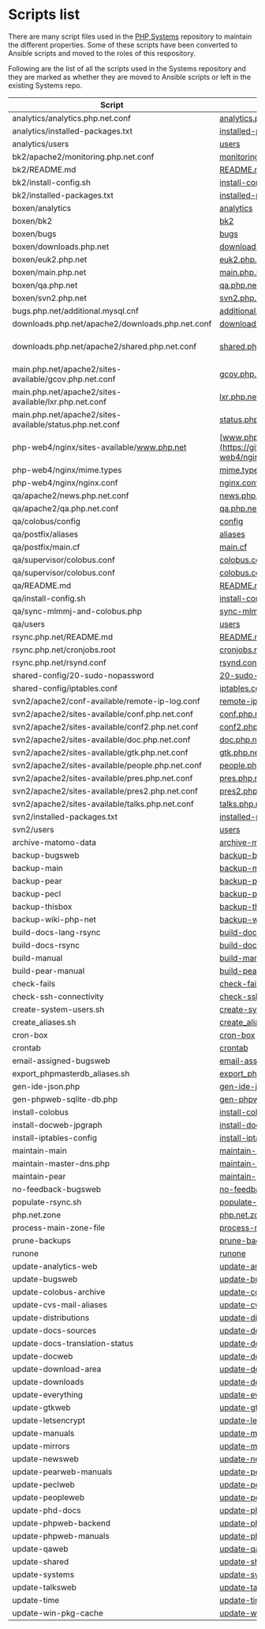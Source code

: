 # Scripts list

There are many script files used in the [PHP Systems](https://github.com/php/systems) repository to maintain the different properties. Some of these scripts have been converted to Ansible scripts and moved to the roles of this respository.

Following are the list of all the scripts used in the Systems repository and they are marked as whether they are moved to Ansible scripts or left in the existing Systems repo.

| Script | PHP Systems | Ansible project |
|--------|-------------| --------------- |
| analytics/analytics.php.net.conf    | [analytics.php.net.conf](https://github.com/php/systems/blob/master/analytics/analytics.php.net.conf)       | - |
| analytics/installed-packages.txt    | [installed-packages.txt](https://github.com/php/systems/blob/master/analytics/installed-packages.txt)       | - |
| analytics/users                     | [users](https://github.com/php/systems/blob/master/analytics/users)                                         | - |
| bk2/apache2/monitoring.php.net.conf | [monitoring.php.net.conf](https://github.com/php/systems/blob/master/bk2/apache2/monitoring.php.net.conf)   | - |
| bk2/README.md                       | [README.md](https://github.com/php/systems/blob/master/bk2/README.md)                                       | - |
| bk2/install-config.sh               | [install-config.sh](https://github.com/php/systems/blob/master/bk2/install-config.sh)                       | - |
| bk2/installed-packages.txt          | [installed-packages.txt](https://github.com/php/systems/blob/master/bk2/installed-packages.txt)             | - |
| boxen/analytics                     |[analytics](https://github.com/php/systems/blob/master/boxen/analytics)                                      | - |
| boxen/bk2                           | [bk2](https://github.com/php/systems/blob/master/boxen/bk2)                                                 | - |
| boxen/bugs                          | [bugs](https://github.com/php/systems/blob/master/boxen/bugs)                                               | - |
| boxen/downloads.php.net             | [downloads.php.net](https://github.com/php/systems/blob/master/boxen/downloads.php.net) | [roles/properties/downloads/tasks/deploy.yml#L15](https://github.com/neighbourhoodie/stf-php-ansible/blob/main/roles/properties/downloads/tasks/deploy.yml#L15) |
| boxen/euk2.php.net                  | [euk2.php.net](https://github.com/php/systems/blob/master/boxen/euk2.php.net) | - |
| boxen/main.php.net                  | [main.php.net](https://github.com/php/systems/blob/master/boxen/main.php.net) | [properties/main/tasks/deploy.yml#L36](https://github.com/neighbourhoodie/stf-php-ansible/blob/main/roles/properties/main/tasks/deploy.yml#L36) |
| boxen/qa.php.net                    | [qa.php.net](https://github.com/php/systems/blob/master/boxen/qa.php.net)                             | - |
| boxen/svn2.php.net                  | [svn2.php.net](https://github.com/php/systems/blob/master/boxen/svn2.php.net)                         | - |
| bugs.php.net/additional.mysql.cnf   | [additional.mysql.cnf](https://github.com/php/systems/blob/master/bugs.php.net/additional.mysql.cnf)  | - |
| downloads.php.net/apache2/downloads.php.net.conf | [downloads.php.net.conf](https://github.com/php/systems/blob/master/downloads.php.net/apache2/downloads.php.net.conf) | [roles/properties/downloads/templates/downloads.php.net.conf](https://github.com/neighbourhoodie/stf-php-ansible/blob/main/roles/properties/downloads/templates/downloads.php.net.conf) |
| downloads.php.net/apache2/shared.php.net.conf | [shared.php.net.conf](https://github.com/php/systems/blob/master/downloads.php.net/apache2/shared.php.net.conf) | roles/properties/shared/templates/shared.php.net.conf](https://github.com/neighbourhoodie/stf-php-ansible/blob/main/roles/properties/shared/templates/shared.php.net.conf) |
| main.php.net/apache2/sites-available/gcov.php.net.conf | [gcov.php.net.conf](https://github.com/php/systems/blob/master/main.php.net/apache2/sites-available/gcov.php.net.conf) | [roles/properties/gcov/templates/gcov.php.net.conf](https://github.com/neighbourhoodie/stf-php-ansible/blob/main/roles/properties/gcov/templates/gcov.php.net.conf) |
| main.php.net/apache2/sites-available/lxr.php.net.conf | [lxr.php.net.conf](https://github.com/php/systems/blob/master/main.php.net/apache2/sites-available/lxr.php.net.conf) | [roles/properties/lxr/templates/lxr.php.net.conf](https://github.com/neighbourhoodie/stf-php-ansible/blob/main/roles/properties/lxr/templates/lxr.php.net.conf) |
| main.php.net/apache2/sites-available/status.php.net.conf | [status.php.net.conf](https://github.com/php/systems/blob/master/main.php.net/apache2/sites-available/status.php.net.conf) | [roles/properties/status/templates/status.php.net.conf](https://github.com/neighbourhoodie/stf-php-ansible/blob/main/roles/properties/status/templates/status.php.net.conf) |
| php-web4/nginx/sites-available/www.php.net | [www.php.net](https://github.com/php/systems/blob/master/php-web4/nginx/sites-available/www.php.net) | - |
| php-web4/nginx/mime.types           | [mime.types](https://github.com/php/systems/blob/master/php-web4/nginx/mime.types)            | - |
| php-web4/nginx/nginx.conf           | [nginx.conf](https://github.com/php/systems/blob/master/php-web4/nginx/nginx.conf)            | - |
| qa/apache2/news.php.net.conf        | [news.php.net.conf](https://github.com/php/systems/blob/master/qa/apache2/news.php.net.conf)  | - |
| qa/apache2/qa.php.net.conf          | [qa.php.net.conf](https://github.com/php/systems/blob/master/qa/apache2/qa.php.net.conf)      | - |
| qa/colobus/config                   | [config](https://github.com/php/systems/blob/master/qa/colobus/config)                        | - |
| qa/postfix/aliases                  | [aliases](https://github.com/php/systems/blob/master/qa/postfix/aliases)                      | - |
| qa/postfix/main.cf                  | [main.cf](https://github.com/php/systems/blob/master/qa/postfix/main.cf)                      | - |
| qa/supervisor/colobus.conf          | [colobus.conf](https://github.com/php/systems/blob/master/qa/supervisor/colobus.conf)         | - |
| qa/supervisor/colobus.conf          | [colobus.conf](https://github.com/php/systems/blob/master/qa/supervisor/colobus.conf)         | - |
| qa/README.md                        | [README.md](https://github.com/php/systems/blob/master/qa/README.md)                          | - |
| qa/install-config.sh                | [install-config.sh](https://github.com/php/systems/blob/master/qa/install-config.sh)          | - |
| qa/sync-mlmmj-and-colobus.php       | [sync-mlmmj-and-colobus.php](https://github.com/php/systems/blob/master/qa/sync-mlmmj-and-colobus.php) | - |
| qa/users | [users](https://github.com/php/systems/blob/master/qa/users)                                                             | - |
| rsync.php.net/README.md             | [README.md](https://github.com/php/systems/blob/master/rsync.php.net/README.md)         | - |
| rsync.php.net/cronjobs.root         | [cronjobs.root](https://github.com/php/systems/blob/master/rsync.php.net/cronjobs.root) | [roles/properties/rsync/tasks/main.yml#L46-74](https://github.com/neighbourhoodie/stf-php-ansible/blob/main/roles/properties/rsync/tasks/main.yml#L46-74) |
| rsync.php.net/rsynd.conf            | [rsynd.conf](https://github.com/php/systems/blob/master/rsync.php.net/rsynd.conf)       | [roles/properties/rsync/templates/rsynd.conf](https://github.com/neighbourhoodie/stf-php-ansible/blob/main/roles/properties/rsync/templates/rsynd.conf) |
| shared-config/20-sudo-nopassword    | [20-sudo-nopassword](https://github.com/php/systems/blob/master/shared-config/20-sudo-nopassword) | [initialize.yml#L128](https://github.com/neighbourhoodie/stf-php-ansible/blob/main/initialize.yml#L128) |
| shared-config/iptables.conf         | [iptables.conf](https://github.com/php/systems/blob/master/shared-config/iptables.conf) | - |
| svn2/apache2/conf-available/remote-ip-log.conf    | [remote-ip-log.conf](https://github.com/php/systems/blob/master/svn2/apache2/conf-available/remote-ip-log.conf)   | - |
| svn2/apache2/sites-available/conf.php.net.conf    | [conf.php.net.conf](https://github.com/php/systems/blob/master/svn2/apache2/sites-available/conf.php.net.conf)    | - |
| svn2/apache2/sites-available/conf2.php.net.conf   | [conf2.php.net.conf](https://github.com/php/systems/blob/master/svn2/apache2/sites-available/conf2.php.net.conf)  | - |
| svn2/apache2/sites-available/doc.php.net.conf     | [doc.php.net.conf](https://github.com/php/systems/blob/master/svn2/apache2/sites-available/doc.php.net.conf)      | - |
| svn2/apache2/sites-available/gtk.php.net.conf     | [gtk.php.net.conf](https://github.com/php/systems/blob/master/svn2/apache2/sites-available/gtk.php.net.conf)      | - |
| svn2/apache2/sites-available/people.php.net.conf  | [people.php.net.conf](https://github.com/php/systems/blob/master/svn2/apache2/sites-available/people.php.net.conf) | - |
| svn2/apache2/sites-available/pres.php.net.conf    | [pres.php.net.conf](https://github.com/php/systems/blob/master/svn2/apache2/sites-available/pres.php.net.conf)    | - |
| svn2/apache2/sites-available/pres2.php.net.conf   | [pres2.php.net.conf](https://github.com/php/systems/blob/master/svn2/apache2/sites-available/pres2.php.net.conf)  | - |
| svn2/apache2/sites-available/talks.php.net.conf   | [talks.php.net.conf](https://github.com/php/systems/blob/master/svn2/apache2/sites-available/talks.php.net.conf)  | - |
| svn2/installed-packages.txt         | [installed-packages.txt](https://github.com/php/systems/blob/master/svn2/installed-packages.txt) | - |
| svn2/users                          | [users](https://github.com/php/systems/blob/master/svn2/users)                        | - |
| archive-matomo-data                 | [archive-matomo-data](https://github.com/php/systems/blob/master/archive-matomo-data) | - |
| backup-bugsweb                      | [backup-bugsweb](https://github.com/php/systems/blob/master/backup-bugsweb)           | - |
| backup-main                         | [backup-main](https://github.com/php/systems/blob/master/backup-main) | [properties/main/tasks/backup.yml](https://github.com/neighbourhoodie/stf-php-ansible/blob/main/roles/properties/main/tasks/backup.yml) |
| backup-pear                         | [backup-pear](https://github.com/php/systems/blob/master/backup-pear)                 | - |
| backup-pecl                         | [backup-pecl](https://github.com/php/systems/blob/master/backup-pecl)                 | - |
| backup-thisbox                      | [backup-thisbox](https://github.com/php/systems/blob/master/backup-thisbox)           | - |
| backup-wiki-php-net                 | [backup-wiki-php-net](https://github.com/php/systems/blob/master/backup-wiki-php-net) | [backup.yml](https://github.com/neighbourhoodie/stf-php-ansible/blob/main/roles/properties/wiki/tasks/backup.yml) |
| build-docs-lang-rsync               | [build-docs-lang-rsync](https://github.com/php/systems/blob/master/build-docs-lang-rsync) | - |
| build-docs-rsync                    | [build-docs-rsync](https://github.com/php/systems/blob/master/build-docs-rsync) | [roles/properties/rsync/templates/build-docs-rsync](https://github.com/neighbourhoodie/stf-php-ansible/blob/main/roles/properties/rsync/templates/build-docs-rsync) |
| build-manual                        | [build-manual](https://github.com/php/systems/blob/master/build-manual)                     | - |
| build-pear-manual                   | [build-pear-manual](https://github.com/php/systems/blob/master/build-pear-manual)           | - |
| check-fails                         | [check-fails](https://github.com/php/systems/blob/master/check-fails)                       | - |
| check-ssh-connectivity              | [check-ssh-connectivity](https://github.com/php/systems/blob/master/check-ssh-connectivity) | - |
| create-system-users.sh              | [create-system-users.sh](https://github.com/php/systems/blob/master/create-system-users.sh) | [addAdminUser.yml](https://github.com/neighbourhoodie/stf-php-ansible/blob/main/addAdminUser.yml) |
| create_aliases.sh                   | [create_aliases.sh](https://github.com/php/systems/blob/master/create_aliases.sh)           | - |
| cron-box                            | [cron-box](https://github.com/php/systems/blob/master/cron-box)                             | - |
| crontab                             | [crontab](https://github.com/php/systems/blob/master/cron-box-crontab)                      | - |
| email-assigned-bugsweb              | [email-assigned-bugsweb](https://github.com/php/systems/blob/master/email-assigned-bugsweb) | - |
| export_phpmasterdb_aliases.sh       | [export_phpmasterdb_aliases.sh](https://github.com/php/systems/blob/master/export_phpmasterdb_aliases.sh) | - |
| gen-ide-json.php                    | [gen-ide-json.php](https://github.com/php/systems/blob/master/gen-ide-json.php)             | - |
| gen-phpweb-sqlite-db.php            | [gen-phpweb-sqlite-db.php](https://github.com/php/systems/blob/master/gen-phpweb-sqlite-db.php) | - |
| install-colobus                     | [install-colobus](https://github.com/php/systems/blob/master/install-colobus)               | - |
| install-docweb-jpgraph              | [install-docweb-jpgraph](https://github.com/php/systems/blob/master/install-docweb-jpgraph) | - |
| install-iptables-config             | [install-iptables-config](https://github.com/php/systems/blob/master/install-iptables-config) | - |
| maintain-main                       | [maintain-main](https://github.com/php/systems/blob/master/maintain-main) | [roles/properties/main/templates/maintain-main](https://github.com/neighbourhoodie/stf-php-ansible/blob/main/roles/properties/main/templates/maintain-main) |
| maintain-master-dns.php             | [maintain-master-dns.php](https://github.com/php/systems/blob/master/maintain-master-dns.php) | [roles/properties/main/templates/maintain-master-dns.php](https://github.com/neighbourhoodie/stf-php-ansible/blob/main/roles/properties/main/templates/maintain-master-dns.php) |
| maintain-pear                       | [maintain-pear](https://github.com/php/systems/blob/master/maintain-pear)                   | - |
| no-feedback-bugsweb                 | [no-feedback-bugsweb](https://github.com/php/systems/blob/master/no-feedback-bugsweb)       | - |
| populate-rsync.sh                   | [populate-rsync.sh](https://github.com/php/systems/blob/master/populate-rsync.sh) | [roles/properties/rsync/templates/git-clone](https://github.com/neighbourhoodie/stf-php-ansible/blob/main/roles/properties/rsync/templates/git-clone) |
| php.net.zone                        | [php.net.zone](https://github.com/php/systems/blob/master/php.net.zone) | [roles/properties/main/templates/php.net.zone](https://github.com/neighbourhoodie/stf-php-ansible/blob/main/roles/properties/main/templates/php.net.zone) |
| process-main-zone-file              | [process-main-zone-file](https://github.com/php/systems/blob/master/process-main-zone-file) | [roles/properties/main/templates/process-main-zone-file](https://github.com/neighbourhoodie/stf-php-ansible/blob/main/roles/properties/main/templates/process-main-zone-file) |
| prune-backups                       | [prune-backups](https://github.com/php/systems/blob/master/prune-backups) | [roles/backup_property/tasks/main.yml#L52](https://github.com/neighbourhoodie/stf-php-ansible/blob/main/roles/backup_property/tasks/main.yml#L52) |
| runone                              | [runone](https://github.com/php/systems/blob/master/runone)                                   | - |
| update-analytics-web                | [update-analytics-web](https://github.com/php/systems/blob/master/update-analytics-web)       | - |
| update-bugsweb                      | [update-bugsweb](https://github.com/php/systems/blob/master/update-bugsweb)                   | - |
| update-colobus-archive              | [update-colobus-archive](https://github.com/php/systems/blob/master/update-colobus-archive)   | - |
| update-cvs-mail-aliases             | [update-cvs-mail-aliases](https://github.com/php/systems/blob/master/update-cvs-mail-aliases) | - |
| update-distributions                | [update-distributions](https://github.com/php/systems/blob/master/update-distributions)       | - |
| update-docs-sources                 | [update-docs-sources](https://github.com/php/systems/blob/master/update-docs-sources)         | - |
| update-docs-translation-status      | [update-docs-translation-status](https://github.com/php/systems/blob/master/update-docs-translation-status) | - |
| update-docweb                       | [update-docweb](https://github.com/php/systems/blob/master/update-docweb)                     | - |
| update-download-area                | [update-download-area](https://github.com/php/systems/blob/master/update-download-area)       | - |
| update-downloads                    | [update-downloads](https://github.com/php/systems/blob/master/update-downloads) | [roles/properties/downloads/templates/update-downloads](https://github.com/neighbourhoodie/stf-php-ansible/blob/main/roles/properties/downloads/templates/update-downloads) |
| update-everything                   | [update-everything](https://github.com/php/systems/blob/master/update-everything) | [roles/properties/rsync/templates/update-everything](https://github.com/neighbourhoodie/stf-php-ansible/blob/main/roles/properties/rsync/templates/update-everything) |
| update-gtkweb                       | [update-gtkweb](https://github.com/php/systems/blob/master/update-gtkweb)                     | - |
| update-letsencrypt                  | [update-letsencrypt](https://github.com/php/systems/blob/master/update-letsencrypt) | [roles/add_certbot/tasks/main.yml#L53](https://github.com/neighbourhoodie/stf-php-ansible/blob/main/roles/add_certbot/tasks/main.yml#L53) |
| update-manuals                      | [update-manuals](https://github.com/php/systems/blob/master/update-manuals)                 | - |
| update-mirrors                      | [update-mirrors](https://github.com/php/systems/blob/master/update-mirrors) | [roles/properties/rsync/templates/update-mirrors](https://github.com/neighbourhoodie/stf-php-ansible/blob/main/roles/properties/rsync/templates/update-mirrors) |
| update-newsweb                      | [update-newsweb](https://github.com/php/systems/blob/master/update-newsweb)                 | - |
| update-pearweb-manuals              | [update-pearweb-manuals](https://github.com/php/systems/blob/master/update-pearweb-manuals) | - |
| update-peclweb                      | [update-peclweb](https://github.com/php/systems/blob/master/update-peclweb)                 | - |
| update-peopleweb                    | [update-peopleweb](https://github.com/php/systems/blob/master/update-peopleweb)             | - |
| update-phd-docs                     | [update-phd-docs](https://github.com/php/systems/blob/master/update-phd-docs)               | - |
| update-phpweb-backend               | [update-phpweb-backend](https://github.com/php/systems/blob/master/update-phpweb-backend)   | - |
| update-phpweb-manuals               | [update-phpweb-manuals](https://github.com/php/systems/blob/master/update-phpweb-manuals)   | - |
| update-qaweb                        | [update-qaweb](https://github.com/php/systems/blob/master/update-qaweb)                     | - |
| update-shared                       | [update-shared](https://github.com/php/systems/blob/master/update-shared) | [roles/properties/shared/templates/update-shared](https://github.com/neighbourhoodie/stf-php-ansible/blob/main/roles/properties/shared/templates/update-shared) |
| update-systems                      | [update-systems](https://github.com/php/systems/blob/master/update-systems)                 | - |
| update-talksweb                     | [update-talksweb](https://github.com/php/systems/blob/master/update-talksweb)               | - |
| update-time                         | [update-time](https://github.com/php/systems/blob/master/update-time)                       | - |
| update-win-pkg-cache                | [update-win-pkg-cache](https://github.com/php/systems/blob/master/update-win-pkg-cache)     | - |

